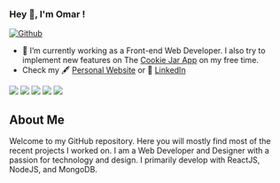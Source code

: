 ### Hey 👋, I'm Omar !

[![Github](https://img.shields.io/github/followers/omarboulbaze?label=Follow&style=social)](https://github.com/omarboulbaze)

- 🔭 I’m currently working as a Front-end Web Developer. I also try to implement new features on The [Cookie Jar App](https://omar.bio/cookiejar) on my free time.
- Check my 🖋 [Personal Website](https://omar.bio/) or 🌱 [LinkedIn](https://www.linkedin.com/in/omarboulbaze/)

![](https://github-profile-summary-cards.vercel.app/api/cards/profile-details?username=omarboulbaze&theme=github)
![](https://github-profile-summary-cards.vercel.app/api/cards/repos-per-language?username=omarboulbaze&theme=github)
![](https://github-profile-summary-cards.vercel.app/api/cards/most-commit-language?username=omarboulbaze&theme=github)
![](https://github-profile-summary-cards.vercel.app/api/cards/stats?username=omarboulbaze&theme=github)
![](https://github-profile-summary-cards.vercel.app/api/cards/productive-time?username=omarboulbaze&theme=github)

## About Me
Welcome to my GitHub repository. Here you will mostly find most of the recent projects I worked on. I am a Web Developer and Designer with a passion for technology and design. I primarily develop with ReactJS, NodeJS, and MongoDB.

